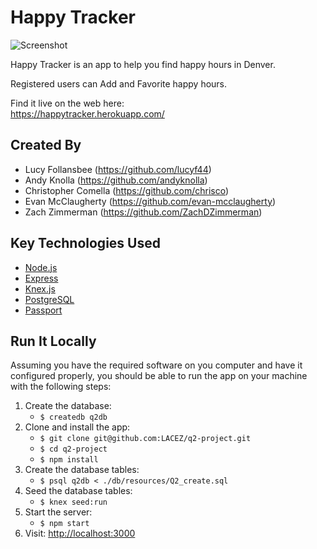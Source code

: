 # Happy Tracker

![Screenshot](http://www.fadoirishpub.com/denver/wp-content/uploads/sites/28/2013/11/Fado-BrandFeature3.jpg)

Happy Tracker is an app to help you find happy hours in Denver.

Registered users can Add and Favorite happy hours.

Find it live on the web here:    
https://happytracker.herokuapp.com/

## Created By

* Lucy Follansbee (https://github.com/lucyf44)
* Andy Knolla (https://github.com/andyknolla)
* Christopher Comella (https://github.com/chrisco)
* Evan McClaugherty (https://github.com/evan-mcclaugherty)
* Zach Zimmerman (https://github.com/ZachDZimmerman)

## Key Technologies Used

* [Node.js](https://nodejs.org)
* [Express](http://expressjs.com)
* [Knex.js](http://knexjs.org)
* [PostgreSQL](https://www.postgresql.org)
* [Passport](http://passportjs.org)

## Run It Locally

Assuming you have the required software on you computer and have it configured properly, you should be able to run the app on your machine with the following steps:

1. Create the database:
   - ````$ createdb q2db````
2. Clone and install the app:
   - ````$ git clone git@github.com:LACEZ/q2-project.git````
   - ````$ cd q2-project````
   - ````$ npm install````
3. Create the database tables:
   - ````$ psql q2db < ./db/resources/Q2_create.sql````
4. Seed the database tables:
   - ````$ knex seed:run````
4. Start the server:
   - ````$ npm start````
2. Visit: [http://localhost:3000](http://localhost:3000)
